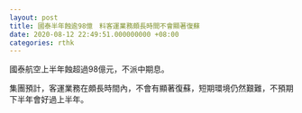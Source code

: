 ```yaml
---
layout: post
title: 國泰半年蝕逾98億　料客運業務頗長時間不會顯著復蘇
date: 2020-08-12 22:49:51.000000000 +08:00
categories: rthk
---
```


國泰航空上半年蝕超過98億元，不派中期息。

集團預計，客運業務在頗長時間內，不會有顯著復蘇，短期環境仍然艱難，不預期下半年會好過上半年。
